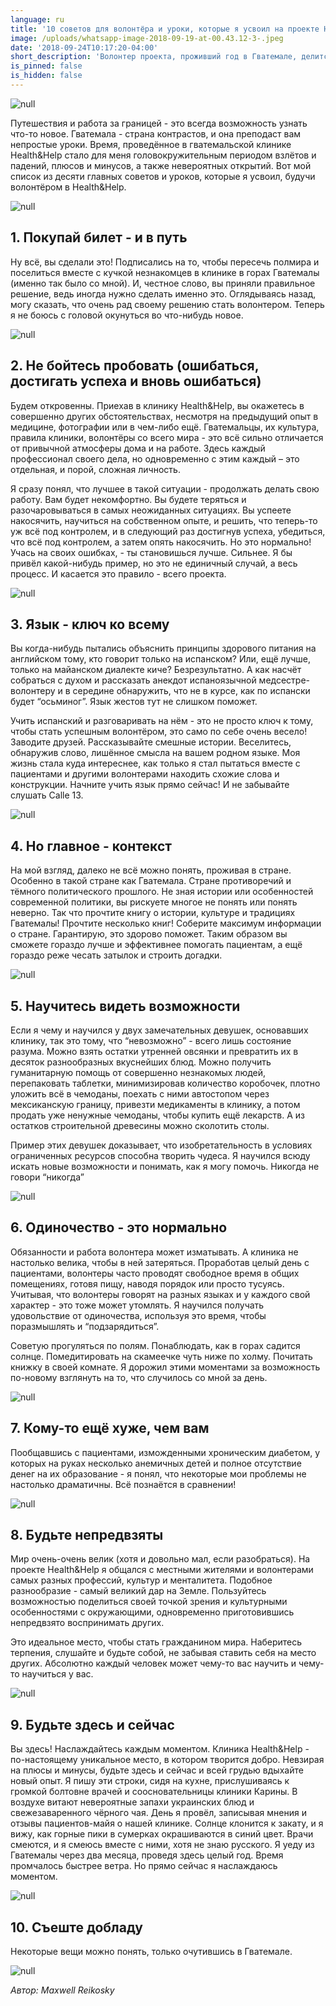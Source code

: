 ```yaml
---
language: ru
title: '10 советов для волонтёра и уроки, которые я усвоил на проекте Health&Help'
image: /uploads/whatsapp-image-2018-09-19-at-00.43.12-3-.jpeg
date: '2018-09-24T10:17:20-04:00'
short_description: 'Волонтер проекта, проживший год в Гватемале, делится своим опытом'
is_pinned: false
is_hidden: false
---
```

![null](/uploads/whatsapp-image-2018-09-19-at-00.43.12-3-.jpeg)

Путешествия и работа за границей  - это всегда возможность узнать что-то новое. Гватемала -  страна контрастов, и она  преподаст вам непростые уроки. Время, проведённое в гватемальской клинике Health&Help стало для меня головокружительным периодом взлётов и падений, плюсов и минусов, а также  невероятных открытий. Вот мой список из десяти главных советов и уроков, которые я усвоил, будучи волонтёром в Health&Help.

![null](/uploads/img_20180827_140542.jpg)

## 1. Покупай билет - и в путь

Ну всё, вы сделали это! Подписались на то, чтобы пересечь полмира и поселиться вместе с кучкой незнакомцев в клинике в горах Гватемалы (именно так было со мной). И, честное слово, вы приняли правильное решение, ведь иногда нужно сделать именно это. Оглядываясь назад, могу сказать, что очень рад своему решению стать волонтером. Теперь я не боюсь с головой окунуться во что-нибудь новое.

![null](/uploads/_aws3747.jpg)

## 2. Не бойтесь пробовать (ошибаться, достигать успеха и вновь ошибаться)

Будем откровенны. Приехав в клинику Health&Help, вы окажетесь в совершенно других обстоятельствах, несмотря на предыдущий опыт в медицине, фотографии или в чем-либо ещё. Гватемальцы, их культура, правила клиники, волонтёры со всего мира - это всё сильно отличается от привычной атмосферы дома и на работе. Здесь каждый профессионал своего дела, но одновременно с этим каждый – это отдельная, и порой, сложная личность.

Я сразу понял, что лучшее в такой ситуации - продолжать делать свою работу. Вам будет некомфортно. Вы будете теряться и разочаровываться в самых неожиданных ситуациях. Вы успеете накосячить, научиться на собственном опыте, и решить, что теперь-то уж всё под контролем, и в следующий раз достигнув успеха, убедиться, что всё под контролем, а затем опять накосячить. Но это нормально! Учась на своих ошибках, - ты становишься лучше. Сильнее. Я бы привёл какой-нибудь пример, но это не единичный случай, а весь процесс. И касается это правило - всего проекта.

![null](/uploads/whatsapp-image-2018-09-19-at-00.42.40.jpeg)

## 3. Язык - ключ ко всему

Вы когда-нибудь пытались объяснить принципы здорового питания на английском тому, кто говорит только на испанском? Или, ещё лучше, только на майанском диалекте киче? Безрезультатно. А как насчёт собраться с духом и рассказать анекдот испаноязычной медсестре-волонтеру и в середине обнаружить, что не в курсе, как по испански будет “осьминог”. Язык жестов тут не слишком поможет.

Учить испанский и разговаривать на нём - это не просто ключ к тому, чтобы стать успешным волонтёром, это само по себе очень весело! Заводите друзей. Рассказывайте смешные истории. Веселитесь, обнаружив слово, лишённое смысла на вашем родном языке. Моя жизнь стала куда интереснее, как только я стал пытаться вместе с пациентами и другими волонтерами находить схожие слова и конструкции. Начните учить язык прямо сейчас! И не забывайте слушать Calle 13.

![null](/uploads/whatsapp-image-2018-09-19-at-00.43.16-3-.jpeg)

## 4. Но главное - контекст

На мой взгляд, далеко не всё можно понять, проживая в стране. Особенно в такой стране как Гватемала. Стране противоречий и тёмного политического прошлого. Не зная истории или особенностей современной политики, вы рискуете многое не понять или понять неверно. Так что прочтите книгу о истории, культуре и традициях Гватемалы! Прочтите несколько книг! Соберите максимум информации о стране. Гарантирую, это здорово поможет. Таким образом вы сможете гораздо лучше и эффективнее помогать пациентам, а ещё гораздо реже чесать затылок и строить догадки.

![null](/uploads/whatsapp-image-2018-09-19-at-00.44.13-1-.jpeg)

## 5. Научитесь видеть возможности

Если я чему и научился у двух замечательных девушек, основавших клинику, так это тому, что “невозможно” - всего лишь состояние разума. Можно взять остатки утренней овсянки и превратить их в десяток разнообразных вкуснейших блюд. Можно получить гуманитарную помощь от совершенно незнакомых людей, перепаковать таблетки, минимизировав количество коробочек, плотно уложить всё в чемоданы, поехать с ними автостопом через мексиканскую границу, привезти медикаменты в клинику, а потом  продать уже ненужные чемоданы, чтобы купить ещё лекарств. А из остатков строительной древесины можно сколотить столы.

Пример этих девушек доказывает, что изобретательность в условиях ограниченных ресурсов способна творить чудеса. Я научился всюду искать новые возможности и понимать, как я могу помочь. Никогда не говори “никогда”

![null](/uploads/_aws3565.jpg)

## 6. Одиночество - это нормально

Обязанности и работа волонтера может изматывать. А клиника не настолько велика, чтобы в ней затеряться. Проработав целый день с пациентами, волонтеры часто проводят свободное время в общих помещениях, готовя пищу, наводя порядок или просто тусуясь. Учитывая, что волонтеры говорят на разных языках и у каждого свой характер - это тоже может утомлять. Я научился получать удовольствие от одиночества, используя это время, чтобы поразмышлять и “подзарядиться”.

Советую прогуляться по полям. Понаблюдать, как в горах садится солнце. Помедитировать на скамеечке чуть ниже по холму. Почитать книжку в своей комнате. Я дорожил этими моментами за возможность по-новому взглянуть на то, что случилось со мной за день.

![null](/uploads/img_20180828_133003.jpg)

## 7. Кому-то ещё хуже, чем вам

Пообщавшись с пациентами, изможденными хроническим диабетом, у которых на руках несколько анемичных детей и полное отсутствие денег на их образование - я понял, что некоторые мои проблемы не настолько драматичны. Всё познаётся в сравнении!

![null](/uploads/_aws7816.jpg)

## 8. Будьте непредвзяты

Мир очень-очень велик (хотя и довольно мал, если разобраться). На проекте Health&Help я общался с местными жителями и волонтерами самых разных профессий, культур и менталитета. Подобное разнообразие - самый великий дар на Земле. Пользуйтесь возможностью поделиться своей точкой зрения и культурными особенностями с окружающими, одновременно приготовившись непредвзято воспринимать других.

Это идеальное место, чтобы стать гражданином мира. Наберитесь терпения, слушайте и будьте собой, не забывая ставить себя на место других. Абсолютно каждый человек может чему-то вас научить и чему-то научиться у вас.

![null](/uploads/whatsapp-image-2018-09-19-at-00.44.00.jpeg)

## 9. Будьте здесь и сейчас

Вы здесь! Наслаждайтесь каждым моментом. Клиника Health&Help - по-настоящему уникальное место, в котором творится добро. Невзирая на плюсы и минусы, будьте здесь и сейчас и всей грудью вдыхайте новый опыт. Я пишу эти строки, сидя на кухне, прислушиваясь к громкой болтовне врачей и соосновательницы клиники Карины. В воздухе витают невероятные запахи украинских блюд и свежезаваренного чёрного чая. День я провёл, записывая мнения и отзывы пациентов-майя о нашей клинике. Солнце клонится к закату, и я вижу, как горные пики в сумерках окрашиваются в синий цвет. Врачи смеются, и я смеюсь вместе с ними, хотя не знаю русского. Я уеду из Гватемалы через два месяца, проведя здесь целый год. Время промчалось быстрее ветра. Но прямо сейчас я наслаждаюсь моментом.

![null](/uploads/dsc_8919.jpg)

## 10. Съеште добладу

Некоторые вещи можно понять, только очутившись в Гватемале.  

![null](/uploads/dsc_9615.jpg)

_Автор: Maxwell Reikosky_
